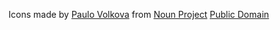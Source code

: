 Icons made by [Paulo Volkova](https://thenounproject.com/Paulo%20Volkova/) from [Noun Project](https://thenounproject.com/)
[Public Domain](https://creativecommons.org/publicdomain/zero/1.0/)
